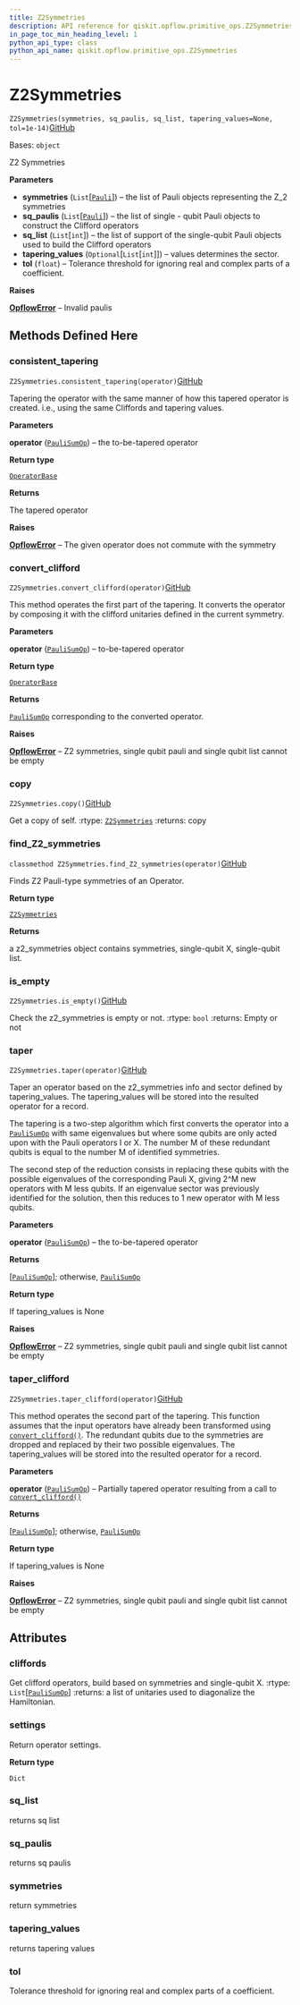 ```yaml
---
title: Z2Symmetries
description: API reference for qiskit.opflow.primitive_ops.Z2Symmetries
in_page_toc_min_heading_level: 1
python_api_type: class
python_api_name: qiskit.opflow.primitive_ops.Z2Symmetries
---
```


# Z2Symmetries

<span id="qiskit.opflow.primitive_ops.Z2Symmetries" />

`Z2Symmetries(symmetries, sq_paulis, sq_list, tapering_values=None, tol=1e-14)`[GitHub](https://github.com/qiskit/qiskit/tree/stable/0.39/qiskit/opflow/primitive_ops/tapered_pauli_sum_op.py "view source code")

Bases: `object`

Z2 Symmetries

**Parameters**

*   **symmetries** (`List`\[[`Pauli`](qiskit.quantum_info.Pauli "qiskit.quantum_info.operators.symplectic.pauli.Pauli")]) – the list of Pauli objects representing the Z\_2 symmetries
*   **sq\_paulis** (`List`\[[`Pauli`](qiskit.quantum_info.Pauli "qiskit.quantum_info.operators.symplectic.pauli.Pauli")]) – the list of single - qubit Pauli objects to construct the Clifford operators
*   **sq\_list** (`List`\[`int`]) – the list of support of the single-qubit Pauli objects used to build the Clifford operators
*   **tapering\_values** (`Optional`\[`List`\[`int`]]) – values determines the sector.
*   **tol** (`float`) – Tolerance threshold for ignoring real and complex parts of a coefficient.

**Raises**

[**OpflowError**](qiskit.opflow.OpflowError "qiskit.opflow.OpflowError") – Invalid paulis

## Methods Defined Here

### consistent\_tapering

<span id="qiskit.opflow.primitive_ops.Z2Symmetries.consistent_tapering" />

`Z2Symmetries.consistent_tapering(operator)`[GitHub](https://github.com/qiskit/qiskit/tree/stable/0.39/qiskit/opflow/primitive_ops/tapered_pauli_sum_op.py "view source code")

Tapering the operator with the same manner of how this tapered operator is created. i.e., using the same Cliffords and tapering values.

**Parameters**

**operator** ([`PauliSumOp`](qiskit.opflow.primitive_ops.PauliSumOp "qiskit.opflow.primitive_ops.pauli_sum_op.PauliSumOp")) – the to-be-tapered operator

**Return type**

[`OperatorBase`](qiskit.opflow.OperatorBase "qiskit.opflow.operator_base.OperatorBase")

**Returns**

The tapered operator

**Raises**

[**OpflowError**](qiskit.opflow.OpflowError "qiskit.opflow.OpflowError") – The given operator does not commute with the symmetry

### convert\_clifford

<span id="qiskit.opflow.primitive_ops.Z2Symmetries.convert_clifford" />

`Z2Symmetries.convert_clifford(operator)`[GitHub](https://github.com/qiskit/qiskit/tree/stable/0.39/qiskit/opflow/primitive_ops/tapered_pauli_sum_op.py "view source code")

This method operates the first part of the tapering. It converts the operator by composing it with the clifford unitaries defined in the current symmetry.

**Parameters**

**operator** ([`PauliSumOp`](qiskit.opflow.primitive_ops.PauliSumOp "qiskit.opflow.primitive_ops.pauli_sum_op.PauliSumOp")) – to-be-tapered operator

**Return type**

[`OperatorBase`](qiskit.opflow.OperatorBase "qiskit.opflow.operator_base.OperatorBase")

**Returns**

[`PauliSumOp`](qiskit.opflow.primitive_ops.PauliSumOp "qiskit.opflow.primitive_ops.PauliSumOp") corresponding to the converted operator.

**Raises**

[**OpflowError**](qiskit.opflow.OpflowError "qiskit.opflow.OpflowError") – Z2 symmetries, single qubit pauli and single qubit list cannot be empty

### copy

<span id="qiskit.opflow.primitive_ops.Z2Symmetries.copy" />

`Z2Symmetries.copy()`[GitHub](https://github.com/qiskit/qiskit/tree/stable/0.39/qiskit/opflow/primitive_ops/tapered_pauli_sum_op.py "view source code")

Get a copy of self. :rtype: [`Z2Symmetries`](qiskit.opflow.primitive_ops.Z2Symmetries "qiskit.opflow.primitive_ops.tapered_pauli_sum_op.Z2Symmetries") :returns: copy

### find\_Z2\_symmetries

<span id="qiskit.opflow.primitive_ops.Z2Symmetries.find_Z2_symmetries" />

`classmethod Z2Symmetries.find_Z2_symmetries(operator)`[GitHub](https://github.com/qiskit/qiskit/tree/stable/0.39/qiskit/opflow/primitive_ops/tapered_pauli_sum_op.py "view source code")

Finds Z2 Pauli-type symmetries of an Operator.

**Return type**

[`Z2Symmetries`](qiskit.opflow.primitive_ops.Z2Symmetries "qiskit.opflow.primitive_ops.tapered_pauli_sum_op.Z2Symmetries")

**Returns**

a z2\_symmetries object contains symmetries, single-qubit X, single-qubit list.

### is\_empty

<span id="qiskit.opflow.primitive_ops.Z2Symmetries.is_empty" />

`Z2Symmetries.is_empty()`[GitHub](https://github.com/qiskit/qiskit/tree/stable/0.39/qiskit/opflow/primitive_ops/tapered_pauli_sum_op.py "view source code")

Check the z2\_symmetries is empty or not. :rtype: `bool` :returns: Empty or not

### taper

<span id="qiskit.opflow.primitive_ops.Z2Symmetries.taper" />

`Z2Symmetries.taper(operator)`[GitHub](https://github.com/qiskit/qiskit/tree/stable/0.39/qiskit/opflow/primitive_ops/tapered_pauli_sum_op.py "view source code")

Taper an operator based on the z2\_symmetries info and sector defined by tapering\_values. The tapering\_values will be stored into the resulted operator for a record.

The tapering is a two-step algorithm which first converts the operator into a [`PauliSumOp`](qiskit.opflow.primitive_ops.PauliSumOp "qiskit.opflow.primitive_ops.PauliSumOp") with same eigenvalues but where some qubits are only acted upon with the Pauli operators I or X. The number M of these redundant qubits is equal to the number M of identified symmetries.

The second step of the reduction consists in replacing these qubits with the possible eigenvalues of the corresponding Pauli X, giving 2^M new operators with M less qubits. If an eigenvalue sector was previously identified for the solution, then this reduces to 1 new operator with M less qubits.

**Parameters**

**operator** ([`PauliSumOp`](qiskit.opflow.primitive_ops.PauliSumOp "qiskit.opflow.primitive_ops.pauli_sum_op.PauliSumOp")) – the to-be-tapered operator

**Returns**

\[[`PauliSumOp`](qiskit.opflow.primitive_ops.PauliSumOp "qiskit.opflow.primitive_ops.PauliSumOp")]; otherwise, [`PauliSumOp`](qiskit.opflow.primitive_ops.PauliSumOp "qiskit.opflow.primitive_ops.PauliSumOp")

**Return type**

If tapering\_values is None

**Raises**

[**OpflowError**](qiskit.opflow.OpflowError "qiskit.opflow.OpflowError") – Z2 symmetries, single qubit pauli and single qubit list cannot be empty

### taper\_clifford

<span id="qiskit.opflow.primitive_ops.Z2Symmetries.taper_clifford" />

`Z2Symmetries.taper_clifford(operator)`[GitHub](https://github.com/qiskit/qiskit/tree/stable/0.39/qiskit/opflow/primitive_ops/tapered_pauli_sum_op.py "view source code")

This method operates the second part of the tapering. This function assumes that the input operators have already been transformed using [`convert_clifford()`](qiskit.opflow.primitive_ops.Z2Symmetries#convert_clifford "qiskit.opflow.primitive_ops.Z2Symmetries.convert_clifford"). The redundant qubits due to the symmetries are dropped and replaced by their two possible eigenvalues. The tapering\_values will be stored into the resulted operator for a record.

**Parameters**

**operator** ([`PauliSumOp`](qiskit.opflow.primitive_ops.PauliSumOp "qiskit.opflow.primitive_ops.pauli_sum_op.PauliSumOp")) – Partially tapered operator resulting from a call to [`convert_clifford()`](qiskit.opflow.primitive_ops.Z2Symmetries#convert_clifford "qiskit.opflow.primitive_ops.Z2Symmetries.convert_clifford")

**Returns**

\[[`PauliSumOp`](qiskit.opflow.primitive_ops.PauliSumOp "qiskit.opflow.primitive_ops.PauliSumOp")]; otherwise, [`PauliSumOp`](qiskit.opflow.primitive_ops.PauliSumOp "qiskit.opflow.primitive_ops.PauliSumOp")

**Return type**

If tapering\_values is None

**Raises**

[**OpflowError**](qiskit.opflow.OpflowError "qiskit.opflow.OpflowError") – Z2 symmetries, single qubit pauli and single qubit list cannot be empty

## Attributes

<span id="qiskit.opflow.primitive_ops.Z2Symmetries.cliffords" />

### cliffords

Get clifford operators, build based on symmetries and single-qubit X. :rtype: `List`\[[`PauliSumOp`](qiskit.opflow.primitive_ops.PauliSumOp "qiskit.opflow.primitive_ops.pauli_sum_op.PauliSumOp")] :returns: a list of unitaries used to diagonalize the Hamiltonian.

<span id="qiskit.opflow.primitive_ops.Z2Symmetries.settings" />

### settings

Return operator settings.

**Return type**

`Dict`

<span id="qiskit.opflow.primitive_ops.Z2Symmetries.sq_list" />

### sq\_list

returns sq list

<span id="qiskit.opflow.primitive_ops.Z2Symmetries.sq_paulis" />

### sq\_paulis

returns sq paulis

<span id="qiskit.opflow.primitive_ops.Z2Symmetries.symmetries" />

### symmetries

return symmetries

<span id="qiskit.opflow.primitive_ops.Z2Symmetries.tapering_values" />

### tapering\_values

returns tapering values

<span id="qiskit.opflow.primitive_ops.Z2Symmetries.tol" />

### tol

Tolerance threshold for ignoring real and complex parts of a coefficient.

